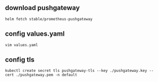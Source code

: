## download pushgateway
```
helm fetch stable/prometheus-pushgateway
```

## config values.yaml
```
vim values.yaml
```

## config tls
```
kubectl create secret tls pushgateway-tls --key ./pushgateway.key --cert ./pushgateway.pem -n default
```

##